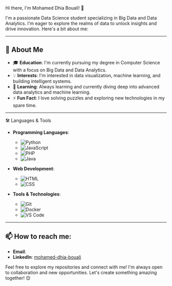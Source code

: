 Hi there, I'm Mohamed Dhia Bouali! 👋

I'm a passionate Data Science student specializing in Big Data and Data Analytics. I'm eager to explore the realms of data to unlock insights and drive innovation. Here's a bit about me:

---

## 🚀 About Me

- 🎓 **Education**: I'm currently pursuing my degree in Computer Science with a focus on Big Data and Data Analytics.
- 💡 **Interests**: I'm interested in data visualization, machine learning, and building intelligent systems.
- 🌱 **Learning**: Always learning and currently diving deep into advanced data analytics and machine learning.
- ⚡ **Fun Fact**: I love solving puzzles and exploring new technologies in my spare time.

---

🛠️ Languages & Tools
- **Programming Languages**: 
  - ![Python](https://img.shields.io/badge/-Python-3776AB?logo=python&logoColor=white&style=flat-square)
  - ![JavaScript](https://img.shields.io/badge/-JavaScript-F7DF1E?logo=javascript&logoColor=black&style=flat-square)
  - ![PHP](https://img.shields.io/badge/-PHP-777BB4?logo=php&logoColor=white&style=flat-square)
  - ![Java](https://img.shields.io/badge/-Java-007396?logo=java&logoColor=white&style=flat-square)

- **Web Development**:
  - ![HTML](https://img.shields.io/badge/-HTML5-E34F26?logo=html5&logoColor=white&style=flat-square)
  - ![CSS](https://img.shields.io/badge/-CSS3-1572B6?logo=css3&logoColor=white&style=flat-square)

- **Tools & Technologies**:
  - ![Git](https://img.shields.io/badge/-Git-F05032?logo=git&logoColor=white&style=flat-square)
  - ![Docker](https://img.shields.io/badge/-Docker-2496ED?logo=docker&logoColor=white&style=flat-square)
  - ![VS Code](https://img.shields.io/badge/-VS%20Code-007ACC?logo=visual-studio-code&logoColor=white&style=flat-square)

---

## 📫 How to reach me:

- **Email**: [](dhiabouali250@gmail.com)
- **LinkedIn**: [mohamed-dhia-bouali](https://www.linkedin.com/in/mohamed-dhia-bouali-03734a253)



Feel free to explore my repositories and connect with me! I'm always open to collaboration and new opportunities. Let's create something amazing together! 😊

